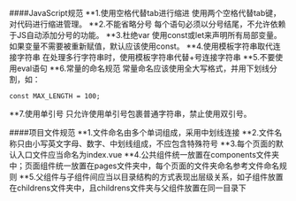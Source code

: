 ####JavaScript规范
**1.使用空格代替tab进行缩进
使用两个空格代替tab键，对代码进行缩进管理。
**2.不能省略分号
每个语句必须以分号结尾，不允许依赖于JS自动添加分号的功能。
**3.杜绝var
使用const或let来声明所有局部变量。如果变量不需要被重新赋值，默认应该使用const。
**4.使用模板字符串取代连接字符串
在处理多行字符串时，使用模板字符串代替+号连接字符串
**5.不要使用eval语句
**6.常量的命名规范
常量命名应该使用全大写格式，并用下划线分割，如：
```
const MAX_LENGTH = 100;
```
**7.使用单引号
只允许使用单引号包裹普通字符串，禁止使用双引号。

####项目文件规范
**1.文件命名由多个单词组成，采用中划线连接
**2.文件名称只由小写英文字母、数字、中划线组成，不应包含特殊符号
**3.每个页面的默认入口文件应当命名为index.vue
**4.公共组件统一放置在components文件夹中；页面组件统一放置在pages文件夹中，每个页面的文件夹命名参考文件命名规则
**5.父组件与子组件间应当以目录结构的方式表现出层级关系，如子组件放置在childrens文件夹中，且childrens文件夹与父组件放置在同一目录下